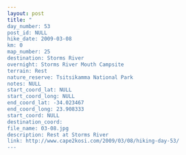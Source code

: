```yaml
---
layout: post
title: "
day_number: 53
post_id: NULL
hike_date: 2009-03-08
km: 0
map_number: 25
destination: Storms River
overnight: Storms River Mouth Campsite
terrain: Rest
nature_reserve: Tsitsikamma National Park
notes: NULL
start_coord_lat: NULL
start_coord_long: NULL
end_coord_lat: -34.023467
end_coord_long: 23.908333
start_coord: NULL
destination_coord: 
file_name: 03-08.jpg
description: Rest at Storms River
link: http://www.cape2kosi.com/2009/03/08/hiking-day-53/
---
```


